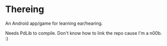 Thereing
========

An Android app/game for learning ear/hearing. 


Needs PdLib to compile. Don't know how to link the repo cause I'm a n00b. :)